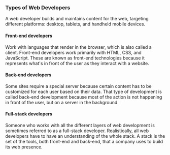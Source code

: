 ### Types of Web Developers

A web developer builds and maintains content for the web, targeting different platforms: desktop, tablets, and handheld mobile devices. 

#### Front-end developers
Work with languages that render in the browser, which is also called a client. Front-end developers work primarily with HTML, CSS, and JavaScript. These are known as front-end technologies because it represents what's in front of the user as they interact with a website.

#### Back-end developers
Some sites require a special server because certain content has to be customized for each user based on their data. That type of development is called back-end development because most of the action is not happening in front of the user, but on a server in the background. 

#### Full-stack developers
Someone who works with all the different layers of web development is sometimes referred to as a full-stack developer. Realistically, all web developers have to have an understanding of the whole stack. A stack is the set of the tools, both front-end and back-end, that a company uses to build its web presence. 

